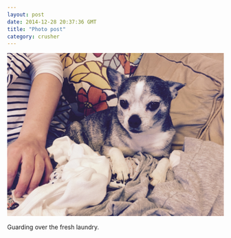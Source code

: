 ```yaml
---
layout: post
date: 2014-12-28 20:37:36 GMT
title: "Photo post"
category: crusher
---
```

![travisj](/images/1fe625bab6654dacfea5f12180404e3874e24f059d46b49f031390223e8f6549.jpg)

Guarding over the fresh laundry.
